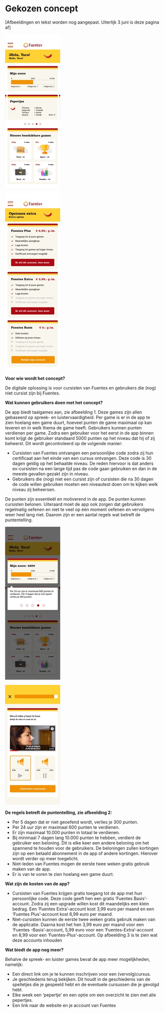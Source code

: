# Gekozen concept

\[Afbeeldingen en tekst worden nog aangepast. Uiterlijk 3 juni is deze pagina af\]

![](../.gitbook/assets/dashboard_500punten.jpg)

![Afbeelding 3](../.gitbook/assets/extra_opties.jpg)

  
**Voor wie wordt het concept?**

De digitale oplossing is voor cursisten van Fuentes en gebruikers die \(nog\) niet cursist zijn bij Fuentes. 

**Wat kunnen gebruikers doen met het concept?**

De app biedt taalgames aan, zie afbeelding 1. Deze games zijn allen gebaseerd op spreek- en luistervaardigheid. Per game is er in de app te zien hoelang een game duurt, hoeveel punten de game maximaal op kan leveren en in welk thema de game heeft. Gebruikers kunnen punten verdienen per game. Zodra een gebruiker voor het eerst in de app binnen komt krijgt de gebruiker standaard 5000 punten op het niveau dat hij of zij beheerst. Dit wordt gecontroleerd op de volgende manier:

* Cursisten van Fuentes ontvangen een persoonlijke code zodra zij hun certificaat aan het einde van een cursus ontvangen. Deze code is 30 dagen geldig op het behaalde niveau. De reden hiervoor is dat anders ex-cursisten na een lange tijd pas de code gaan gebruiken en dan in de meeste gevallen gezakt zijn in niveau.
* Gebruikers die \(nog\) niet een cursist zijn of cursisten die na 30 dagen de code willen gebruiken moeten een niveautest doen om te kijken welk niveau zij beheersen.

De punten zijn essentieël en motiverend in de app. De punten kunnen cursisten belonen. Uiteraard moet de app ook zorgen dat gebruikers regelmatig oefenen en niet te veel op één moment oefenen en vervolgens weer heel lang niet. Daarom zijn er een aantal regels wat betreft de puntentelling. 

![Afbeelding 2](../.gitbook/assets/dashboard_uitleg4.jpg)

![Afbeelding 1](../.gitbook/assets/luister_41_2_antwoord.jpg)

**De regels betreft de puntentelling, zie afbeelding 2:**

* Per 5 dagen dat er niet geoefend wordt, verlies je 300 punten.
* Per 24 uur zijn er maximaal 600 punten te verdienen.
* Er zijn maximaal 10.000 punten in totaal te verdienen.
* Bij minimaal 7 dagen lang 10.000 punten te hebben, verdient de gebruiker een beloning. Dit is elke keer een andere beloning om het spannend te houden voor de gebruikers. De beloningen zullen kortingen zijn op een betaald abonnement in de app of andere kortingen. Hierover wordt verder op meer toegelicht.
* Niet-leden van Fuentes mogen de eerste twee weken gratis gebruik maken van de app.
* Er is van te voren te zien hoelang een game duurt.

**Wat zijn de kosten van de app?**

* Cursisten van Fuentes krijgen gratis toegang tot de app met hun persoonlijke code. Deze code geeft hen een gratis ‘Fuentes Basis’-account. Zodra zij een upgrade willen kost dit maandelijks een klein bedrag. Een ‘Fuentes Extra’-account kost 3,99 euro per maand en een ‘Fuentes Plus’-account kost 6,99 euro per maand. 
* Niet-cursisten kunnen de eerste twee weken gratis gebruik maken van de applicatie. Daarna kost het hen 3,99 euro per maand voor een ‘Fuentes -Basis’-account, 5,99 euro voor een ‘Fuentes-Extra’-account en 8,99 voor een ‘Fuentes-Plus’-account. Op afbeelding 3 is te zien wat deze accounts inhouden

**Wat biedt de app nog meer?** 

Behalve de spreek- en luister games bevat de app meer mogelijkheden, namelijk:

* Een direct link om je te kunnen inschrijven voor een \(vervolg\)cursus.
* Je geschiedenis terug bekijken. Dit houdt in de geschiedenis van de spelletjes die je gespeeld hebt en de eventuele cursussen die je gevolgd hebt.
* Elke week een ‘pepertje’ en een optie om een overzicht te zien met alle pepertjes.
* Een link naar de website en je account van Fuentes

